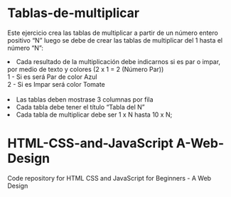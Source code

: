 # Tablas-de-multiplicar
Este ejercicio crea las tablas de multiplicar a partir de un número entero positivo “N” luego se debe de 
crear las tablas de multiplicar del 1 hasta el número “N”: 

<LI>Cada resultado de la multiplicación debe indicarnos si es par o impar, por medio de texto y 
colores  (2 x 1 = 2 (Número Par)) <BR>
  1 - Si es será Par de color Azul <BR>
  2 - Si es Impar será color Tomate<BR><BR>
<LI>Las tablas deben mostrase 3 columnas por fila 
<LI>Cada tabla debe tener el título “Tabla del N” 
<LI>Cada tabla de multiplicar debe ser 1 x N hasta 10 x N;

# HTML-CSS-and-JavaScript A-Web-Design
Code repository for HTML CSS and JavaScript for Beginners - A Web Design
